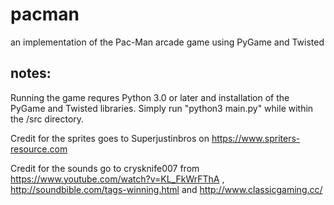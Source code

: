 # pacman
an implementation of the Pac-Man arcade game using PyGame and Twisted 


## notes:

Running the game requres Python 3.0 or later and installation of the PyGame and Twisted libraries. Simply run "python3 main.py" while within the /src directory.

Credit for the sprites goes to Superjustinbros on https://www.spriters-resource.com 

Credit for the sounds go to crysknife007 from https://www.youtube.com/watch?v=KL_FkWrFThA , http://soundbible.com/tags-winning.html and http://www.classicgaming.cc/